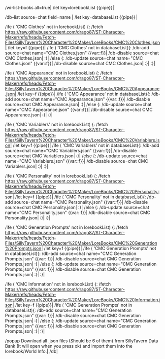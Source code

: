 /wi-list-books all=true|
/let key=lorebookList {{pipe}}|

/db-list source=chat field=name |
/let key=databaseList {{pipe}}|

/ife ( 'CMC Clothes' not in lorebookList) {:
	/fetch https://raw.githubusercontent.com/drago87/ST-Character-Maker/refs/heads/Fetch-Files/SillyTavern%20Character%20Maker/LoreBooks/CMC%20Clothes.json|
	/let key=f {{pipe}}|
	/ife ( 'CMC Clothes' not in databaseList){:
		/db-add source=chat name="CMC Clothes.json" {{var::f}}|
		/db-disable source=chat CMC Clothes.json|
	:}|
	/else {:
		/db-update source=chat name="CMC Clothes.json" {{var::f}}|
		/db-disable source=chat CMC Clothes.json|
	:}|
:}|

/ife ( 'CMC Appearance' not in lorebookList) {:
	/fetch https://raw.githubusercontent.com/drago87/ST-Character-Maker/refs/heads/Fetch-Files/SillyTavern%20Character%20Maker/LoreBooks/CMC%20Appearance.json|
	/let key=f {{pipe}}|
	/ife ( 'CMC Appearance' not in databaseList){:
		/db-add source=chat name="CMC Appearance.json" {{var::f}}|
		/db-disable source=chat CMC Appearance.json|
	:}|
	/else {:
		/db-update source=chat name="CMC Appearance.json" {{var::f}}|
		/db-disable source=chat CMC Appearance.json|
	:}|
:}|

/ife ( 'CMC Variablers' not in lorebookList) {:
	/fetch https://raw.githubusercontent.com/drago87/ST-Character-Maker/refs/heads/Fetch-Files/SillyTavern%20Character%20Maker/LoreBooks/CMC%20Variablers.json|
	/let key=f {{pipe}}|
	/ife ( 'CMC Variablers' not in databaseList){:
		/db-add source=chat name="CMC Variablers.json" {{var::f}}|
		/db-disable source=chat CMC Variablers.json|
	:}|
	/else {:
		/db-update source=chat name="CMC Variablers.json" {{var::f}}|
		/db-disable source=chat CMC Variablers.json|
	:}|
:}|

/ife ( 'CMC Personality' not in lorebookList) {:
	/fetch https://raw.githubusercontent.com/drago87/ST-Character-Maker/refs/heads/Fetch-Files/SillyTavern%20Character%20Maker/LoreBooks/CMC%20Personality.json|
	/let key=f {{pipe}}|
	/ife ( 'CMC Personality' not in databaseList){:
		/db-add source=chat name="CMC Personality.json" {{var::f}}|
		/db-disable source=chat CMC Personality.json|
	:}|
	/else {:
		/db-update source=chat name="CMC Personality.json" {{var::f}}|
		/db-disable source=chat CMC Personality.json|
	:}|
:}|

/ife ( 'CMC Generation Prompts' not in lorebookList) {:
	/fetch https://raw.githubusercontent.com/drago87/ST-Character-Maker/refs/heads/Fetch-Files/SillyTavern%20Character%20Maker/LoreBooks/CMC%20Generation%20Prompts.json|
	/let key=f {{pipe}}|
	/ife ( 'CMC Generation Prompts' not in databaseList){:
		/db-add source=chat name="CMC Generation Prompts.json" {{var::f}}|
		/db-disable source=chat CMC Generation Prompts.json|
	:}|
	/else {:
		/db-update source=chat name="CMC Generation Prompts.json" {{var::f}}|
		/db-disable source=chat CMC Generation Prompts.json|
	:}|
:}|

/ife ( 'CMC Information' not in lorebookList) {:
	/fetch https://raw.githubusercontent.com/drago87/ST-Character-Maker/refs/heads/Fetch-Files/SillyTavern%20Character%20Maker/LoreBooks/CMC%20Information.json|
	/let key=f {{pipe}}|
	/ife ( 'CMC Generation Prompts' not in databaseList){:
		/db-add source=chat name="CMC Generation Prompts.json" {{var::f}}|
		/db-disable source=chat CMC Generation Prompts.json|
	:}|
	/else {:
		/db-update source=chat name="CMC Generation Prompts.json" {{var::f}}|
		/db-disable source=chat CMC Generation Prompts.json|
	:}|
:}|

/popup Download all .json files (Should be 6 of them)  from SillyTavern Data Bank (It will open when you press ok) and import them into the lorebook/World Info.|
/db|